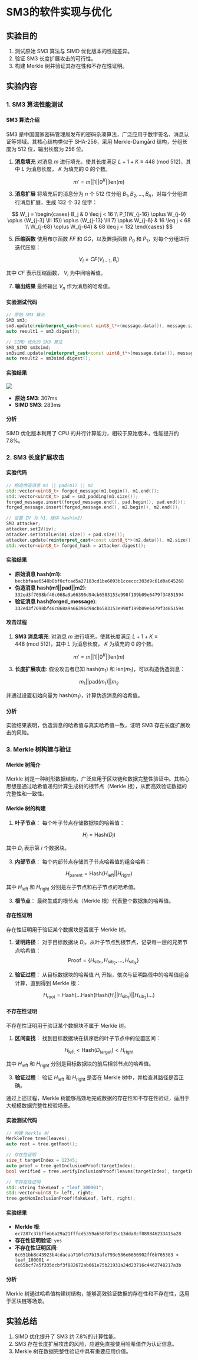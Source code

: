 # SM3的软件实现与优化 

## 实验目的
1. 测试原始 SM3 算法与 SIMD 优化版本的性能差异。
2. 验证 SM3 长度扩展攻击的可行性。
3. 构建 Merkle 树并验证其存在性和不存在性证明。


## 实验内容

### 1. SM3 算法性能测试

#### SM3 算法介绍
SM3 是中国国家密码管理局发布的密码杂凑算法，广泛应用于数字签名、消息认证等领域。其核心结构类似于 SHA-256，采用 Merkle-Damgård 结构，分组长度为 512 位，输出长度为 256 位。

1. **消息填充**
   对消息 $m$ 进行填充，使其长度满足 $L + 1 + K \equiv 448 \ (\text{mod} \ 512)$，其中 $L$ 为消息长度， $K$ 为填充的 0 的个数。
   
$$
m' = m || 1 || 0^K || \text{len}(m)
$$

3. **消息扩展**
   将填充后的消息分为 $n$ 个 512 位分组 $B_1, B_2, \dots, B_n$，对每个分组进行消息扩展，生成 132 个 32 位字：
   
$$
   W_j = \begin{cases} 
   B_j & 0 \leq j < 16 \\
   P_1(W_{j-16} \oplus W_{j-9} \oplus (W_{j-3} \lll 15)) \oplus (W_{j-13} \lll 7) \oplus W_{j-6} & 16 \leq j < 68 \\
   W_{j-68} \oplus W_{j-64} & 68 \leq j < 132
   \end{cases}
$$

5. **压缩函数**
   使用布尔函数 $FF$ 和 $GG$，以及置换函数 $P_0$ 和 $P_1$，对每个分组进行迭代压缩：
   
$$V_i = CF(V_{i-1}, B_i)$$

 其中  $CF$ 表示压缩函数， $V_i$ 为中间哈希值。

7. **输出结果**
   最终输出 $V_n$ 作为消息的哈希值。

#### 实验测试代码
```cpp
// 原始 SM3 算法
SM3 sm3;
sm3.update(reinterpret_cast<const uint8_t*>(message.data()), message.size());
auto result1 = sm3.digest();

// SIMD 优化的 SM3 算法
SM3_SIMD sm3simd;
sm3simd.update(reinterpret_cast<const uint8_t*>(message.data()), message.size());
auto result2 = sm3simd.digest();
```

#### 实验结果
![](result.png)

- **原始 SM3**: 307ms
- **SIMD SM3**: 283ms

#### 分析
SIMD 优化版本利用了 CPU 的并行计算能力，相较于原始版本，性能提升约 7.8%。

### 2. SM3 长度扩展攻击

#### 实验代码
```cpp
// 构造伪造消息 m1 || pad(m1) || m2
std::vector<uint8_t> forged_message(m1.begin(), m1.end());
std::vector<uint8_t> pad = sm3_padding(m1.size());
forged_message.insert(forged_message.end(), pad.begin(), pad.end());
forged_message.insert(forged_message.end(), m2.begin(), m2.end());

// 设置 IV 为 h1，继续 hash(m2)
SM3 attacker;
attacker.setIV(iv);
attacker.setTotalLen(m1.size() + pad.size());
attacker.update(reinterpret_cast<const uint8_t*>(m2.data()), m2.size());
std::vector<uint8_t> forged_hash = attacker.digest();
```

#### 实验结果
- **原始消息 hash(m1)**: `becbbfaae6548b8bf0cfcad5a27183cd1be6093b1cceccc303d9c61d0a645268`
- **伪造消息 hash(m1||pad||m2)**: `332ed3f7098bf46c068a9a66396d94cb6583153e998f199b09e6479f34851594`
- **验证消息 hash(forged_message)**: `332ed3f7098bf46c068a9a66396d94cb6583153e998f199b09e6479f34851594`

#### 攻击过程
1. **SM3 消息填充**:
   对消息 $m$ 进行填充，使其长度满足 $L + 1 + K \equiv 448 \ (\text{mod} \ 512)$，其中 $L$ 为消息长度， $K$ 为填充的 0 的个数。

$$
m' = m || 1 || 0^K || \text{len}(m)
$$

3. **长度扩展攻击**:
   假设攻击者已知 $\text{hash}(m_1)$ 和 $\text{len}(m_1)$，可以构造伪造消息：
   
$$
m_1 || \text{pad}(m_1) || m_2
$$

   并通过设置初始向量为 $\text{hash}(m_1)$，计算伪造消息的哈希值。

#### 分析
实验结果表明，伪造消息的哈希值与真实哈希值一致，证明 SM3 存在长度扩展攻击的风险。

### 3. Merkle 树构建与验证

#### Merkle 树简介

Merkle 树是一种树形数据结构，广泛应用于区块链和数据完整性验证中。其核心思想是通过哈希值递归计算生成树的根节点（Merkle 根），从而高效验证数据的完整性和一致性。

#### Merkle 树的构建
1. **叶子节点**：
   每个叶子节点存储数据块的哈希值：
   
$$
H_i = \text{Hash}(D_i)
$$

   其中 $D_i$ 表示第 $i$ 个数据块。

3. **内部节点**：
   每个内部节点存储其子节点哈希值的组合哈希：
   
$$
H_{\text{parent}} = \text{Hash}(H_{\text{left}} || H_{\text{right}})
$$

   其中 $H_{\text{left}}$ 和 $H_{\text{right}}$ 分别是左子节点和右子节点的哈希值。

3. **根节点**：
   最终生成的根节点（Merkle 根）代表整个数据集的哈希值。

#### 存在性证明
存在性证明用于验证某个数据块是否属于 Merkle 树。
1. **证明路径**：
   对于目标数据块 $D_i$，从叶子节点到根节点，记录每一层的兄弟节点哈希值： 
$$
\text{Proof} = \{H_{\text{sib}_1}, H_{\text{sib}_2}, \dots, H_{\text{sib}_k}\}
$$

3. **验证过程**：
   从目标数据块的哈希值 $H_i$ 开始，依次与证明路径中的哈希值组合计算，直到得到 Merkle 根：
   
$$
H_{\text{root}} = \text{Hash}(\dots \text{Hash}(\text{Hash}(H_i || H_{\text{sib}_1}) || H_{\text{sib}_2}) \dots)
$$

#### 不存在性证明
不存在性证明用于验证某个数据块不属于 Merkle 树。
1. **区间查找**：
   找到目标数据块在排序后的叶子节点中的位置区间：
   
$$
H_{\text{left}} < \text{Hash}(D_{\text{target}}) < H_{\text{right}}
$$

   其中 $H_{\text{left}}$ 和 $H_{\text{right}}$ 分别是目标数据块的前后相邻节点的哈希值。

3. **验证过程**：
   验证  $H_{\text{left}}$  和  $H_{\text{right}}$  是否在 Merkle 树中，并检查其路径是否正确。

通过上述过程，Merkle 树能够高效地完成数据的存在性和不存在性验证，适用于大规模数据完整性校验场景。

#### 实验测试代码
```cpp
// 构建 Merkle 树
MerkleTree tree(leaves);
auto root = tree.getRoot();

// 存在性证明
size_t targetIndex = 12345;
auto proof = tree.getInclusionProof(targetIndex);
bool verified = tree.verifyInclusionProof(leaves[targetIndex], targetIndex, proof, root);

// 不存在性证明
std::string fakeLeaf = "leaf_100001";
std::vector<uint8_t> left, right;
tree.getNonInclusionProof(fakeLeaf, left, right);
```

#### 实验结果
- **Merkle 根**: `ec7287c37bffeb6a29a21fffcd5359ab58f8f35c13dda8cf089846233415a28`
- **存在性证明验证**: `yes`
- **不存在性证明区间**: `6c651bb8d43923b4cdacaa710fc97b19afe793e586e6656902ff6b765383 < leaf_100001 < 6c65bcf7a5f335dcbf3f882672ab661e75b21931a24d23716c4462748217a3b`

#### 分析
Merkle 树通过哈希值构建树结构，能够高效验证数据的存在性和不存在性，适用于区块链等场景。

## 实验总结
1. SIMD 优化提升了 SM3 约 7.8%的计算性能。
2. SM3 存在长度扩展攻击的风险，应避免直接使用哈希值作为认证信息。
3. Merkle 树在数据完整性验证中具有重要应用价值。

